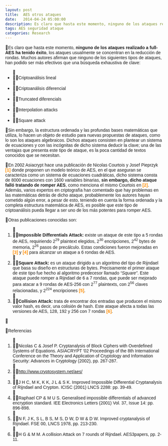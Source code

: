 ```yaml
---
layout: post
title:  AES otros ataques
date:   2014-04-24 05:00:00
description: Es claro que hasta este momento, ninguno de los ataques realizado a full-AES ha tenido éxito, los ataques usualmente se concentran en la reducción de rondas. Muchos autores afirman que ninguno de los siguientes tipos de ataques, han podido ser más efectivos que una búsqueda exhaustiva de clave.
tags: AES seguridad ataque
categories: Research
---
```

<p>
<span style="font-size:14px;"><span style="font-family:arial,helvetica,sans-serif;">Es claro que hasta este momento, <strong>ninguno de los ataques realizado a full-AES ha tenido éxito</strong>, los ataques usualmente se concentran en la reducción de rondas. Muchos autores afirman que ninguno de los siguientes tipos de ataques, han podido ser más efectivos que una búsqueda exhaustiva de clave:</span></span></p>
<ul>
<li>
<span style="font-size:14px;"><span style="font-family:arial,helvetica,sans-serif;">Criptoanálisis lineal</span></span></li>
<li>
<span style="font-size:14px;"><span style="font-family:arial,helvetica,sans-serif;">Criptoanálisis diferencial</span></span></li>
<li>
<span style="font-size:14px;"><span style="font-family:arial,helvetica,sans-serif;">Truncated diferencials</span></span></li>
<li>
<span style="font-size:14px;"><span style="font-family:arial,helvetica,sans-serif;">Interpolation attacks</span></span></li>
<li>
<span style="font-size:14px;"><span style="font-family:arial,helvetica,sans-serif;">Square attack</span></span></li>
</ul>
<p>
<span style="font-size:14px;"><span style="font-family:arial,helvetica,sans-serif;">Sin embargo, la estructura ordenada y las profundas bases matemáticas que utiliza, lo hacen un objeto de estudio para nuevas propuestas de ataques, como lo son los ataques algebraicos. Dichos ataques consisten en plantear un sistema de ecuaciones y con las incógnitas de dicho sistema deducir la clave; una de las ventajas que presenta este tipo de ataque, es la poca cantidad de textos conocidos que se necesitan.</span></span></p>
<p>
<span style="font-size:14px;"><span style="font-family:arial,helvetica,sans-serif;">En 2002 Asiacrypt hace una publicación de Nicolas Courtois y Josef Pieprzyk <span style="color:#ff8c00;"><strong>[1]</strong></span> donde proponen un modelo teórico de AES, en el que aseguran se caracteriza como un sistema de ecuaciones cuadráticas, dicho sistema consta de 8000 ecuaciones con 1600 variables binarias, <strong>sin embargo, dicho ataque falló tratando de romper AES</strong>, como menciona el mismo Courtois en <span style="color:#ff8c00;"><strong>[2]</strong></span>. Además, varios expertos en criptografía han comentado que hay problemas en las matemáticas detrás de dicho ataque, probablemente los autores hayan cometido algún error, a pesar de esto, teniendo en cuenta la forma ordenada y la completa estructura matemática de AES, es posible que este tipo de criptoanálisis pueda llegar a ser uno de los más potentes para romper AES.</span></span></p>
<p>
<span style="font-size:14px;"><span style="font-family:arial,helvetica,sans-serif;">Otras publicaciones conocidas son:</span></span></p>
<ol>
<li>
<span style="font-size:14px;"><span style="font-family:arial,helvetica,sans-serif;"><strong>Impossible Differentials Attack:</strong> existe un ataque de este tipo a 5 rondas de AES, requiriendo 2<sup>29</sup> plaintext elegidos, 2<sup>30</sup> encripciones, 2<sup>42</sup> bytes de memoria, 2<sup>26</sup> pasos de precálculo. Estas condiciones fueron mejoradas en <span style="color:#ff8c00;"><strong>[3]</strong></span> y <span style="color:#ff8c00;"><strong>[4]</strong></span> para alcanzar un ataque a 6 rondas de AES.</span></span></li>
<li>
<span style="font-family: arial, helvetica, sans-serif; font-size: 14px;"><strong>Square Attack:</strong> es un ataque dirigido a un algoritmo del tipo de Rijndael que basa su diseño en estructuras de bytes. Precisamente el primer ataque de este tipo fue hecho al algoritmo predecesor llamado <em>“Square”</em>. Este ataque puede romper a Rijndael de 6 a 7 rondas, que puede ser mejorado para atacar a 9 rondas de AES-256 con 2<sup>77</sup> plaintexts, con 2<sup>56</sup> claves relacionadas, y 2<sup>224</sup> encripciones <span style="color:#ff8c00;"><strong>[5]</strong></span>.</span></li>
<li>
<span style="font-family: arial, helvetica, sans-serif; font-size: 14px;"><strong>Collision Attack:</strong> trata de encontrar dos entradas que producen el mismo valor hash, es decir, una colisión de hash. Este ataque afecta a todas las versiones de AES, 128, 192 y 256 con 7 rondas <span style="color:#ff8c00;"><strong>[6]</strong></span>.</span></li>
</ol>
<p>
&nbsp;</p>
<p>
<span style="font-size:14px;"><span style="font-family:arial,helvetica,sans-serif;">Referencias</span></span></p>
<ol>
<li>
<span style="font-size:14px;"><span style="font-family:arial,helvetica,sans-serif;">Nicolas C &amp; Josef P. Cryptanalysis of Block Ciphers with Overdefined Systems of Equations. ASIACRYPT '02 Proceedings of the 8th International Conference on the Theory and Application of Cryptology and Information Security: Advances in Cryptology (2002), pp. 267-287.</span></span></li>
<li>
<span style="font-size:14px;"><span style="font-family:arial,helvetica,sans-serif;"><a href="http://www.cryptosystem.net/aes/">http://www.cryptosystem.net/aes/</a></span></span></li>
<li>
<span style="font-size:14px;"><span style="font-family:arial,helvetica,sans-serif;">J H C, M K, K K, J L &amp; S K. Improved Impossible Differential Cryptanalysis of Rijndael and Crypton. ICISC (2001) LNCS 2288: pp. 39-49.</span></span></li>
<li>
<span style="font-size:14px;"><span style="font-family:arial,helvetica,sans-serif;">Raphael CP &amp; M U S. Generalised impossible differentials of advanced encryption standard. IEE Electronics Letters (2001) Vol. 37, Issue 14: pp. 896-898.</span></span></li>
<li>
<span style="font-size:14px;"><span style="font-family:arial,helvetica,sans-serif;">N F, J K, S L, B S, M S, D W, D W &amp; D W. Improved cryptanalysis of Rijndael. FSE 00, LNCS 1978, pp. 213-230.</span></span></li>
<li>
<span style="font-size:14px;"><span style="font-family:arial,helvetica,sans-serif;">H G &amp; M M. A collision Attack on 7 rounds of Rijndael. AES3papers, pp. 2-11.</span></span></li>
</ol>
